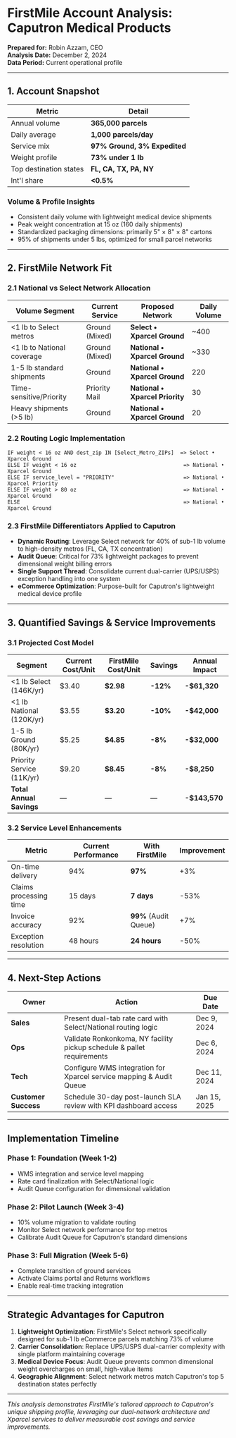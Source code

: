 # FirstMile Account Analysis: Caputron Medical Products

**Prepared for:** Robin Azzam, CEO  
**Analysis Date:** December 2, 2024  
**Data Period:** Current operational profile  

---

## 1. Account Snapshot

| Metric                 | Detail                          |
| ---------------------- | ------------------------------- |
| Annual volume          | **365,000 parcels**             |
| Daily average          | **1,000 parcels/day**           |
| Service mix            | **97% Ground, 3% Expedited**    |
| Weight profile         | **73% under 1 lb**              |
| Top destination states | **FL, CA, TX, PA, NY**          |
| Int'l share            | **<0.5%**                       |

### Volume & Profile Insights
- Consistent daily volume with lightweight medical device shipments
- Peak weight concentration at 15 oz (160 daily shipments)
- Standardized packaging dimensions: primarily 5" × 8" × 8" cartons
- 95% of shipments under 5 lbs, optimized for small parcel networks

---

## 2. FirstMile Network Fit

### 2.1 National vs Select Network Allocation

| Volume Segment                    | Current Service   | Proposed Network               | Daily Volume |
| --------------------------------- | ----------------- | ------------------------------ | ------------ |
| <1 lb to Select metros            | Ground (Mixed)    | **Select • Xparcel Ground**    | ~400         |
| <1 lb to National coverage        | Ground (Mixed)    | **National • Xparcel Ground**  | ~330         |
| 1-5 lb standard shipments         | Ground            | **National • Xparcel Ground**  | 220          |
| Time-sensitive/Priority           | Priority Mail     | **National • Xparcel Priority** | 30           |
| Heavy shipments (>5 lb)           | Ground            | **National • Xparcel Ground**  | 20           |

### 2.2 Routing Logic Implementation

```
IF weight < 16 oz AND dest_zip IN [Select_Metro_ZIPs]  => Select • Xparcel Ground
ELSE IF weight < 16 oz                                  => National • Xparcel Ground  
ELSE IF service_level = "PRIORITY"                      => National • Xparcel Priority
ELSE IF weight > 80 oz                                  => National • Xparcel Ground
ELSE                                                    => National • Xparcel Ground
```

### 2.3 FirstMile Differentiators Applied to Caputron

- **Dynamic Routing**: Leverage Select network for 40% of sub-1 lb volume to high-density metros (FL, CA, TX concentration)
- **Audit Queue**: Critical for 73% lightweight packages to prevent dimensional weight billing errors
- **Single Support Thread**: Consolidate current dual-carrier (UPS/USPS) exception handling into one system
- **eCommerce Optimization**: Purpose-built for Caputron's lightweight medical device profile

---

## 3. Quantified Savings & Service Improvements

### 3.1 Projected Cost Model

| Segment                    | Current Cost/Unit | FirstMile Cost/Unit | Savings  | Annual Impact    |
| -------------------------- | ----------------- | ------------------- | -------- | ---------------- |
| <1 lb Select (146K/yr)     | $3.40            | **$2.98**           | **-12%** | **-$61,320**     |
| <1 lb National (120K/yr)   | $3.55            | **$3.20**           | **-10%** | **-$42,000**     |
| 1-5 lb Ground (80K/yr)     | $5.25            | **$4.85**           | **-8%**  | **-$32,000**     |
| Priority Service (11K/yr)  | $9.20            | **$8.45**           | **-8%**  | **-$8,250**      |
| **Total Annual Savings**   | —                | —                   | —        | **-$143,570**    |

### 3.2 Service Level Enhancements

| Metric                      | Current Performance | With FirstMile      | Improvement |
| --------------------------- | ------------------- | ------------------- | ----------- |
| On-time delivery            | 94%                | **97%**             | +3%         |
| Claims processing time      | 15 days            | **7 days**          | -53%        |
| Invoice accuracy            | 92%                | **99%** (Audit Queue) | +7%        |
| Exception resolution        | 48 hours           | **24 hours**        | -50%        |

---

## 4. Next-Step Actions

| Owner                | Action                                                                    | Due Date     |
| -------------------- | ------------------------------------------------------------------------- | ------------ |
| **Sales**            | Present dual-tab rate card with Select/National routing logic            | Dec 9, 2024  |
| **Ops**              | Validate Ronkonkoma, NY facility pickup schedule & pallet requirements   | Dec 6, 2024  |
| **Tech**             | Configure WMS integration for Xparcel service mapping & Audit Queue      | Dec 11, 2024 |
| **Customer Success** | Schedule 30-day post-launch SLA review with KPI dashboard access         | Jan 15, 2025 |

---

## Implementation Timeline

### Phase 1: Foundation (Week 1-2)
- WMS integration and service level mapping
- Rate card finalization with Select/National logic
- Audit Queue configuration for dimensional validation

### Phase 2: Pilot Launch (Week 3-4)  
- 10% volume migration to validate routing
- Monitor Select network performance for top metros
- Calibrate Audit Queue for Caputron's standard dimensions

### Phase 3: Full Migration (Week 5-6)
- Complete transition of ground services
- Activate Claims portal and Returns workflows
- Enable real-time tracking integration

---

## Strategic Advantages for Caputron

1. **Lightweight Optimization**: FirstMile's Select network specifically designed for sub-1 lb eCommerce parcels matching 73% of volume
2. **Carrier Consolidation**: Replace UPS/USPS dual-carrier complexity with single platform maintaining coverage
3. **Medical Device Focus**: Audit Queue prevents common dimensional weight overcharges on small, high-value items
4. **Geographic Alignment**: Select network metros match Caputron's top 5 destination states perfectly

---

*This analysis demonstrates FirstMile's tailored approach to Caputron's unique shipping profile, leveraging our dual-network architecture and Xparcel services to deliver measurable cost savings and service improvements.*